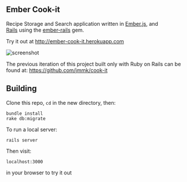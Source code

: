 ## Ember Cook-it

Recipe Storage and Search application written in
[Ember.js](http://www.emberjs.com), and  
[Rails](http://rubyonrails.org/) using the 
[ember-rails](https://github.com/emberjs/ember-rails) gem.

Try it out at http://ember-cook-it.herokuapp.com

![screenshot](http://i.imgur.com/ilp9XnD.png)

The previous iteration of this project built only with Ruby on Rails can be found at:
https://github.com/jmmk/cook-it

## Building

Clone this repo, `cd` in the new directory, then:

    bundle install
    rake db:migrate
 
To run a local server:

    rails server
    
Then visit:

    localhost:3000

in your browser to try it out
